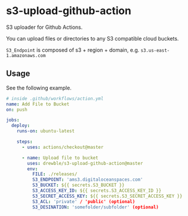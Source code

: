 # s3-upload-github-action

S3 uploader for Github Actions.

You can upload files or directories to any S3 compatible cloud buckets.

`S3_Endpoint` is composed of s3 + region + domain, e.g. `s3.us-east-1.amazonaws.com`

## Usage

See the following example.

```YAML
# inside .github/workflows/action.yml
name: Add File to Bucket
on: push

jobs:
  deploy:
    runs-on: ubuntu-latest

    steps:
      - uses: actions/checkout@master

      - name: Upload file to bucket
        uses: drewble/s3-upload-github-action@master
        env:
          FILE: ./releases/
          S3_ENDPOINT: 'ams3.digitaloceanspaces.com'
          S3_BUCKET: ${{ secrets.S3_BUCKET }}
          S3_ACCESS_KEY_ID: ${{ secrets.S3_ACCESS_KEY_ID }}
          S3_SECRET_ACCESS_KEY: ${{ secrets.S3_SECRET_ACCESS_KEY }}
          S3_ACL: 'private' / 'public' (optional)
          S3_DESINATION: 'somefolder/subfolder' (optional)
```
